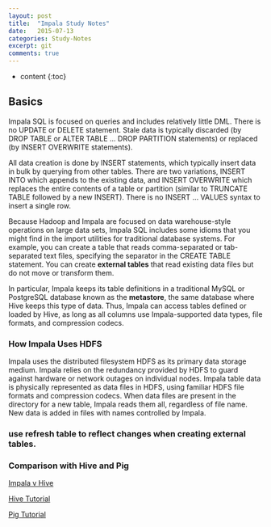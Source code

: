 ```yaml
---
layout: post
title:  "Impala Study Notes"
date:   2015-07-13
categories: Study-Notes
excerpt: git
comments: true
---
```


* content
{:toc}

## Basics ##

Impala SQL is focused on queries and includes relatively little DML. There is no UPDATE or DELETE statement. Stale data is typically discarded (by DROP TABLE or ALTER TABLE ... DROP PARTITION statements) or replaced (by INSERT OVERWRITE statements).

All data creation is done by INSERT statements, which typically insert data in bulk by querying from other tables. There are two variations, INSERT INTO which appends to the existing data, and INSERT OVERWRITE which replaces the entire contents of a table or partition (similar to TRUNCATE TABLE followed by a new INSERT). There is no INSERT ... VALUES syntax to insert a single row.

Because Hadoop and Impala are focused on data warehouse-style operations on large data sets, Impala SQL includes some idioms that you might find in the import utilities for traditional database systems. For example, you can create a table that reads comma-separated or tab-separated text files, specifying the separator in the CREATE TABLE statement. You can create **external tables** that read existing data files but do not move or transform them.

In particular, Impala keeps its table definitions in a traditional MySQL or PostgreSQL database known as the **metastore**, the same database where Hive keeps this type of data. Thus, Impala can access tables defined or loaded by Hive, as long as all columns use Impala-supported data types, file formats, and compression codecs.

### How Impala Uses HDFS

Impala uses the distributed filesystem HDFS as its primary data storage medium. Impala relies on the redundancy provided by HDFS to guard against hardware or network outages on individual nodes. Impala table data is physically represented as data files in HDFS, using familiar HDFS file formats and compression codecs. When data files are present in the directory for a new table, Impala reads them all, regardless of file name. New data is added in files with names controlled by Impala.

### use refresh table to reflect changes when creating external tables.

### Comparison with Hive and Pig

[Impala v Hive](http://vision.cloudera.com/impala-v-hive/)

[Hive Tutorial](https://cwiki.apache.org/confluence/display/Hive/Tutorial)

[Pig Tutorial](http://pig.apache.org/docs/r0.15.0/start.html)
